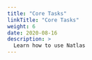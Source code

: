 ```yaml
---
title: "Core Tasks"
linkTitle: "Core Tasks"
weight: 6
date: 2020-08-16
description: >
  Learn how to use Natlas
---
```



